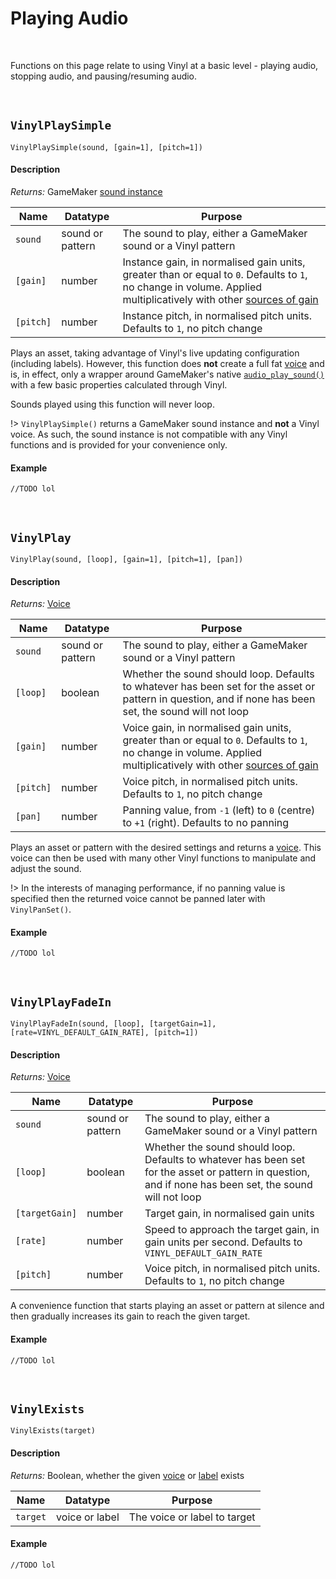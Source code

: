# Playing Audio

&nbsp;

Functions on this page relate to using Vinyl at a basic level - playing audio, stopping audio, and pausing/resuming audio.

&nbsp;

## `VinylPlaySimple`

`VinylPlaySimple(sound, [gain=1], [pitch=1])`

<!-- tabs:start -->

#### **Description**

*Returns:* GameMaker [sound instance](https://manual.yoyogames.com/GameMaker_Language/GML_Reference/Asset_Management/Audio/audio_play_sound.htm)

|Name     |Datatype        |Purpose                                                                                                                                                                 |
|---------|----------------|------------------------------------------------------------------------------------------------------------------------------------------------------------------------|
|`sound`  |sound or pattern|The sound to play, either a GameMaker sound or a Vinyl pattern                                                                                                          |
|`[gain]` |number          |Instance gain, in normalised gain units, greater than or equal to `0`. Defaults to `1`, no change in volume. Applied multiplicatively with other [sources of gain](Gain)|
|`[pitch]`|number          |Instance pitch, in normalised pitch units. Defaults to `1`, no pitch change                                                                                             |

Plays an asset, taking advantage of Vinyl's live updating configuration (including labels). However, this function does **not** create a full fat [voice](Voices) and is, in effect, only a wrapper around GameMaker's native [`audio_play_sound()`](https://manual.yoyogames.com/GameMaker_Language/GML_Reference/Asset_Management/Audio/audio_play_sound.htm) with a few basic properties calculated through Vinyl.

Sounds played using this function will never loop.

!> `VinylPlaySimple()` returns a GameMaker sound instance and **not** a Vinyl voice. As such, the sound instance is not compatible with any Vinyl functions and is provided for your convenience only.

#### **Example**

```gml
//TODO lol
```

<!-- tabs:end -->

&nbsp;

## `VinylPlay`

`VinylPlay(sound, [loop], [gain=1], [pitch=1], [pan])`

<!-- tabs:start -->

#### **Description**

*Returns:* [Voice](Voices)

|Name     |Datatype        |Purpose                                                                                                                                                              |
|---------|----------------|---------------------------------------------------------------------------------------------------------------------------------------------------------------------|
|`sound`  |sound or pattern|The sound to play, either a GameMaker sound or a Vinyl pattern                                                                                                       |
|`[loop]` |boolean         |Whether the sound should loop. Defaults to whatever has been set for the asset or pattern in question, and if none has been set, the sound will not loop             |
|`[gain]` |number          |Voice gain, in normalised gain units, greater than or equal to `0`. Defaults to `1`, no change in volume. Applied multiplicatively with other [sources of gain](Gain)|
|`[pitch]`|number          |Voice pitch, in normalised pitch units. Defaults to `1`, no pitch change                                                                                             |
|`[pan]`  |number          |Panning value, from `-1` (left) to `0` (centre) to `+1` (right). Defaults to no panning                                                                              |

Plays an asset or pattern with the desired settings and returns a [voice](Voices). This voice can then be used with many other Vinyl functions to manipulate and adjust the sound.

!> In the interests of managing performance, if no panning value is specified then the returned voice cannot be panned later with `VinylPanSet()`.

#### **Example**

```gml
//TODO lol
```

<!-- tabs:end -->

&nbsp;

## `VinylPlayFadeIn`

`VinylPlayFadeIn(sound, [loop], [targetGain=1], [rate=VINYL_DEFAULT_GAIN_RATE], [pitch=1])`

<!-- tabs:start -->

#### **Description**

*Returns:* [Voice](Voices)

|Name          |Datatype        |Purpose                                                                                                                                                 |
|--------------|----------------|--------------------------------------------------------------------------------------------------------------------------------------------------------|
|`sound`       |sound or pattern|The sound to play, either a GameMaker sound or a Vinyl pattern                                                                                          |
|`[loop]`      |boolean         |Whether the sound should loop. Defaults to whatever has been set for the asset or pattern in question, and if none has been set, the sound will not loop|
|`[targetGain]`|number          |Target gain, in normalised gain units                                                                                                                   |
|`[rate]`      |number          |Speed to approach the target gain, in gain units per second. Defaults to `VINYL_DEFAULT_GAIN_RATE`                                                      |
|`[pitch]`     |number          |Voice pitch, in normalised pitch units. Defaults to `1`, no pitch change                                                                                |

A convenience function that starts playing an asset or pattern at silence and then gradually increases its gain to reach the given target.

#### **Example**

```gml
//TODO lol
```

<!-- tabs:end -->

&nbsp;

## `VinylExists`

`VinylExists(target)`

<!-- tabs:start -->

#### **Description**

*Returns:* Boolean, whether the given [voice](Voice) or [label](Label) exists

|Name    |Datatype      |Purpose                     |
|--------|--------------|----------------------------|
|`target`|voice or label|The voice or label to target|

#### **Example**

```gml
//TODO lol
```

<!-- tabs:end -->
